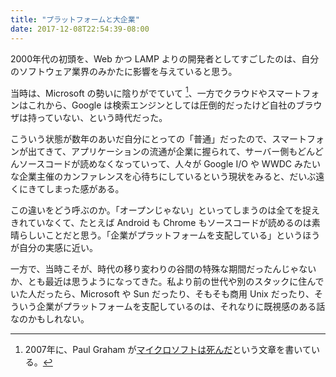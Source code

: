 ```yaml
---
title: "プラットフォームと大企業"
date: 2017-12-08T22:54:39-08:00
---
```


2000年代の初頭を、Web かつ LAMP よりの開発者としてすごしたのは、自分のソフトウェア業界のみかたに影響を与えていると思う。

当時は、Microsoft の勢いに陰りがでていて [^MSFT]、一方でクラウドやスマートフォンはこれから、Google は検索エンジンとしては圧倒的だったけど自社のブラウザは持っていない、という時代だった。

こういう状態が数年のあいだ自分にとっての「普通」だったので、スマートフォンが出てきて、アプリケーションの流通が企業に握られて、サーバー側もどんどんソースコードが読めなくなっていって、人々が Google I/O や WWDC みたいな企業主催のカンファレンスを心待ちにしているという現状をみると、だいぶ遠くにきてしまった感がある。

この違いをどう呼ぶのか。「オープンじゃない」といってしまうのは全てを捉えきれていなくて、たとえば Android も Chrome もソースコードが読めるのは素晴らしいことだと思う。「企業がプラットフォームを支配している」というほうが自分の実感に近い。

一方で、当時こそが、時代の移り変わりの谷間の特殊な期間だったんじゃないか、とも最近は思うようになってきた。私より前の世代や別のスタックに住んでいた人だったら、Microsoft や Sun だったり、そもそも商用 Unix だったり、そういう企業がプラットフォームを支配しているのは、それなりに既視感のある話なのかもしれない。

[^MSFT]: 2007年に、Paul Graham が[マイクロソフトは死んだ](http://www.yamdas.org/column/technique/microsoftj.html)という文章を書いている。
